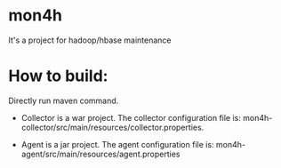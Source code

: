 mon4h
=====
It's a project for hadoop/hbase maintenance

How to build:
=======
Directly run maven command.
- Collector is a war project. The collector configuration file is: mon4h-collector/src/main/resources/collector.properties. 

- Agent is a jar project. The agent configuration file is:
mon4h-agent/src/main/resources/agent.properties

